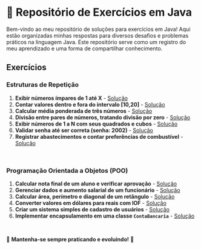 # 📌 Repositório de Exercícios em Java

Bem-vindo ao meu repositório de soluções para exercícios em Java! Aqui estão organizadas minhas respostas para diversos desafios e problemas práticos na linguagem Java. Este repositório serve como um registro do meu aprendizado e uma forma de compartilhar conhecimento.


## Exercícios

### Estruturas de Repetição
1. **Exibir números ímpares de 1 até X** - [Solução](link_para_o_codigo)
2. **Contar valores dentro e fora do intervalo [10,20]** - [Solução](link_para_o_codigo)
3. **Calcular média ponderada de três números** - [Solução](link_para_o_codigo)
4. **Divisão entre pares de números, tratando divisão por zero** - [Solução](link_para_o_codigo)
5. **Exibir números de 1 a N com seus quadrados e cubos** - [Solução](link_para_o_codigo)
6. **Validar senha até ser correta (senha: 2002)** - [Solução](link_para_o_codigo)
7. **Registrar abastecimentos e contar preferências de combustível** - [Solução](link_para_o_codigo)

<br>


### Programação Orientada a Objetos (POO)
1. **Calcular nota final de um aluno e verificar aprovação** - [Solução](link_para_o_codigo)
2. **Gerenciar dados e aumento salarial de um funcionário** - [Solução](link_para_o_codigo)
3. **Calcular área, perímetro e diagonal de um retângulo** - [Solução](link_para_o_codigo)
4. **Converter valores em dólares para reais com IOF** - [Solução](link_para_o_codigo)
5. **Criar um sistema simples de cadastro de usuários** - [Solução](link_para_o_codigo)
6. **Implementar encapsulamento em uma classe `ContaBancaria`** - [Solução](link_para_o_codigo)
   
<br>


📌 **Mantenha-se sempre praticando e evoluindo!** 🚀

